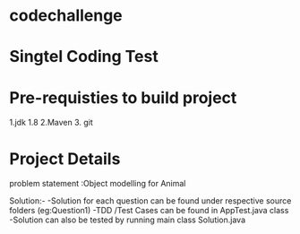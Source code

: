 # codechallenge
Singtel Coding Test
====================

Pre-requisties to build project
===============================
1.jdk 1.8
2.Maven
3. git

Project Details
================
problem statement :Object modelling for Animal

Solution:-
-Solution for each question can be found under respective source folders (eg:Question1)
-TDD /Test Cases can be found in AppTest.java class
-Solution can also be tested by running main class Solution.java


